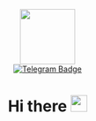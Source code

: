 

<div id="header" align="center">
<img src="https://i.giphy.com/media/v1.Y2lkPTc5MGI3NjExcnBid2U5a2JnbzBzbWRhcmhkc3BrYXd6dHkya3RkN2g5czBtMXF1aiZlcD12MV9pbnRlcm5hbF9naWZfYnlfaWQmY3Q9Zw/IWrVHAlKcsfC0kaepI/giphy.gif" width="100"/>
</div>

<div id="badges" align="center">
  <a href="https://t.me/mikh_no17">
<img src="https://img.shields.io/badge/Telegram-blue?logo=Telegram&logoColor=white&style=for-the-badge" alt="Telegram Badge"/>
  <a/>
</div>

<div id="badges" align="center">
<img src="https://komarev.com/ghpvc/?YuliiaMikhno&style=flat-square&color=blue" alt=""/>
<h1>
            Hi there
  <img src="https://media.giphy.com/media/hvRJCLFzcasrR4ia7z/giphy.gif" width="30px"/>
    </h1>
